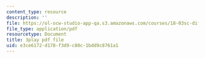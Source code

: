 ```yaml
---
content_type: resource
description: ''
file: https://ol-ocw-studio-app-qa.s3.amazonaws.com/courses/18-03sc-differential-equations-fall-2011/e3ce6172d178f3d9c80c1bdd9c8761a1_sZ2qulI6GEk.pdf
file_type: application/pdf
resourcetype: Document
title: 3play pdf file
uid: e3ce6172-d178-f3d9-c80c-1bdd9c8761a1
---
```

